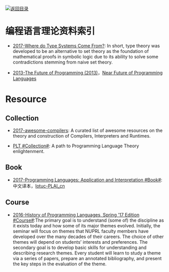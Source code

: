 [![返回目录](https://user-images.githubusercontent.com/5803001/38079637-ff0abcf0-3371-11e8-9b76-ad651620afc7.jpg)](https://github.com/wxyyxc1992/Awesome-Links)

# 编程语言理论资料索引

- [2017-Where do Type Systems Come From?](http://blog.felipe.rs/2017/07/07/where-do-type-systems-come-from/): In short, type theory was developed to be an alternative to set theory as the foundation of mathematical proofs in symbolic logic due to its ability to solve some contradictions stemming from naive set theory.

* [2013-The Future of Programming (2013)](http://worrydream.com/dbx/)，[Near Future of Programming Languages](http://dev.stephendiehl.com/nearfuture.pdf)

# Resource

## Collection

- [2017-awesome-compilers](https://github.com/aalhour/awesome-compilers): A curated list of awesome resources on the theory and construction of Compilers, Interpreters and Runtimes.

- [PLT #Collection#](https://github.com/steshaw/plt): A path to Programming Language Theory enlightenment.

## Book

- [2017-Programming Languages: Application and Interpretation #Book#](http://cs.brown.edu/courses/cs173/2012/book/index.html): 中文译本，[lotuc-PLAI_cn](https://github.com/lotuc/PLAI-cn)

## Course

- [2016-History of Programming Languages, Spring '17 Edition #Course#](https://github.com/nuprl/hopl-s2017):The primary goal is to understand (some of) the discipline as it exists today and how some of its major themes evolved. Initially, the seminar will focus on themes that NUPRL faculty members have developed over the many decades of their careers. The choice of other themes will depend on students’ interests and preferences. The secondary goal is to develop basic skills for understanding and describing research themes. Every student will learn to study a theme via a series of papers, prepare an annotated bibliography, and present the key steps in the evaluation of the theme.
